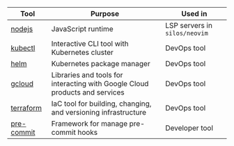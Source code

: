 |Tool|Purpose|Used in|
|-----|---------|---------|
|[nodejs](https://github.com/nodejs/node)|JavaScript runtime|LSP servers in `silos/neovim`|
|[kubectl](https://github.com/kubernetes/kubectl)|Interactive CLI tool with Kubernetes cluster|DevOps tool|
|[helm](https://github.com/helm/helm)|Kubernetes package manager|DevOps tool|
|[gcloud](https://cloud.google.com/sdk)|Libraries and tools for interacting with Google Cloud products and services|DevOps tool|
|[terraform](https://github.com/hashicorp/terraform)|IaC tool for building, changing, and versioning infrastructure|DevOps tool|
|[pre-commit](https://github.com/pre-commit/pre-commit)|Framework for manage pre-commit hooks|Developer tool|
